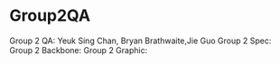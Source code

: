 # Group2QA

Group 2 QA: Yeuk Sing Chan, Bryan Brathwaite,Jie Guo
Group 2 Spec:
Group 2 Backbone:
Group 2 Graphic:
